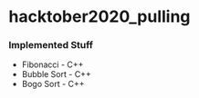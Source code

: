 # hacktober2020_pulling

### Implemented Stuff
- Fibonacci - C++
- Bubble Sort - C++
- Bogo Sort - C++
